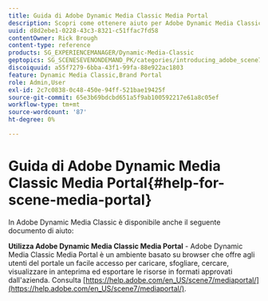 ```yaml
---
title: Guida di Adobe Dynamic Media Classic Media Portal
description: Scopri come ottenere aiuto per Adobe Dynamic Media Classic Media Portal.
uuid: d8d2ebe1-0228-43c3-8321-c51ffac7fd58
contentOwner: Rick Brough
content-type: reference
products: SG_EXPERIENCEMANAGER/Dynamic-Media-Classic
geptopics: SG_SCENESEVENONDEMAND_PK/categories/introducing_adobe_scene7
discoiquuid: a55f7279-6bba-43f1-99fa-88e922ac1803
feature: Dynamic Media Classic,Brand Portal
role: Admin,User
exl-id: 2c7c0838-0c48-450e-94ff-521bae19425f
source-git-commit: 65e3b69bdcbd651a5f9ab100592217e61a8c05ef
workflow-type: tm+mt
source-wordcount: '87'
ht-degree: 0%

---
```


# Guida di Adobe Dynamic Media Classic Media Portal{#help-for-scene-media-portal}

In Adobe Dynamic Media Classic è disponibile anche il seguente documento di aiuto:

**Utilizza Adobe Dynamic Media Classic Media Portal** - Adobe Dynamic Media Classic Media Portal è un ambiente basato su browser che offre agli utenti del portale un facile accesso per caricare, sfogliare, cercare, visualizzare in anteprima ed esportare le risorse in formati approvati dall&#39;azienda. Consulta [https://help.adobe.com/en_US/scene7/mediaportal/](https://help.adobe.com/en_US/scene7/mediaportal/).

<!-- Is this topic still needed? -rb 04/22/21
 used to point to www.adobe.com/go/learn_sc7_mediaportalusing_en and http://help.adobe.com/en_US/scene7/mediaportal/-->